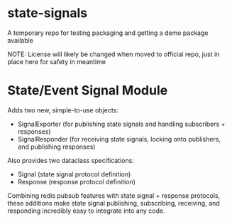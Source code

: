 # state-signals
A temporary repo for testing packaging and getting a demo package available

NOTE: License will likely be changed when moved to official repo, just in place here for safety in meantime

# State/Event Signal Module

Adds two new, simple-to-use objects:
 - SignalExporter      (for publishing state signals and handling subscribers + responses)
 - SignalResponder     (for receiving state signals, locking onto publishers, and publishing responses)

Also provides two dataclass specifications:
 - Signal              (state signal protocol definition)
 - Response            (response protocol definition)

Combining redis pubsub features with state signal + response protocols, 
these additions make state signal publishing, subscribing, receiving, 
and responding incredibly easy to integrate into any code.
